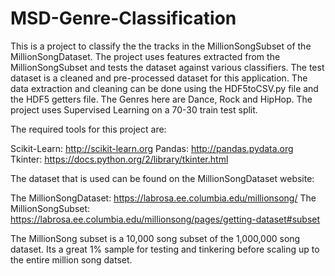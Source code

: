# MSD-Genre-Classification

This is a project to classify the the tracks in the MillionSongSubset of the MillionSongDataset. The project uses features extracted from the MillionSongSubset and tests the dataset against various classifiers. The test dataset is a cleaned and pre-processed dataset for this application. The data extraction and cleaning can be done using the HDF5toCSV.py file and the HDF5 getters file. The Genres here are Dance, Rock and HipHop. The project uses Supervised Learning on a 70-30 train test split. 

The required tools for this project are:

Scikit-Learn: http://scikit-learn.org
Pandas: http://pandas.pydata.org
Tkinter:  https://docs.python.org/2/library/tkinter.html

The dataset that is used can be found on the MillionSongDataset website:

The MillionSongDataset: https://labrosa.ee.columbia.edu/millionsong/
The MillionSongSubset: https://labrosa.ee.columbia.edu/millionsong/pages/getting-dataset#subset

The MillionSong subset is a 10,000 song subset of the 1,000,000 song dataset. Its a great 1% sample for testing and tinkering before scaling up to the entire million song datset.


